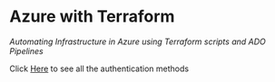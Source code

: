 # Azure with Terraform 

*Automating Infrastructure in Azure using Terraform scripts and ADO Pipelines*

Click [Here](https://www.terraform.io/docs/providers/azurerm/guides/azure_cli.html) to see all the authentication methods